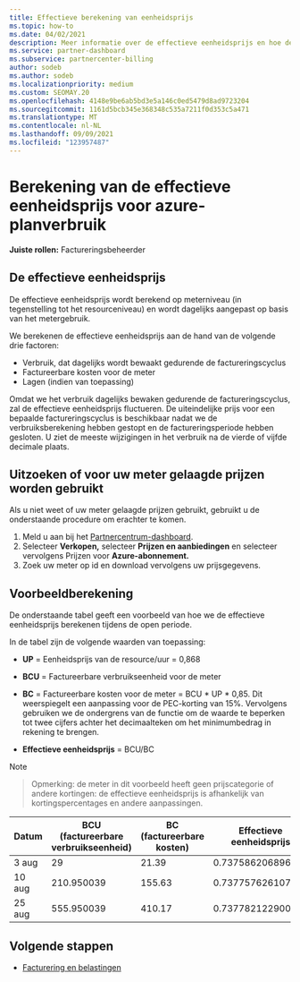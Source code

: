 ```yaml
---
title: Effectieve berekening van eenheidsprijs
ms.topic: how-to
ms.date: 04/02/2021
description: Meer informatie over de effectieve eenheidsprijs en hoe deze wordt berekend. Dit artikel bevat ook een voorbeeldberekening.
ms.service: partner-dashboard
ms.subservice: partnercenter-billing
author: sodeb
ms.author: sodeb
ms.localizationpriority: medium
ms.custom: SEOMAY.20
ms.openlocfilehash: 4148e9be6ab5bd3e5a146c0ed5479d8ad9723204
ms.sourcegitcommit: 1161d5bcb345e368348c535a7211f0d353c5a471
ms.translationtype: MT
ms.contentlocale: nl-NL
ms.lasthandoff: 09/09/2021
ms.locfileid: "123957487"
---
```

# <a name="effective-unit-price-calculation-for-azure-plan-consumption"></a>Berekening van de effectieve eenheidsprijs voor azure-planverbruik

**Juiste rollen:** Factureringsbeheerder

## <a name="the-effective-unit-price"></a>De effectieve eenheidsprijs

De effectieve eenheidsprijs wordt berekend op meterniveau (in tegenstelling tot het resourceniveau) en wordt dagelijks aangepast op basis van het metergebruik.

We berekenen de effectieve eenheidsprijs aan de hand van de volgende drie factoren:

- Verbruik, dat dagelijks wordt bewaakt gedurende de factureringscyclus
- Factureerbare kosten voor de meter
- Lagen (indien van toepassing)

Omdat we het verbruik dagelijks bewaken gedurende de factureringscyclus, zal de effectieve eenheidsprijs fluctueren. De uiteindelijke prijs voor een bepaalde factureringscyclus is beschikbaar nadat we de verbruiksberekening hebben gestopt en de factureringsperiode hebben gesloten. U ziet de meeste wijzigingen in het verbruik na de vierde of vijfde decimale plaats.

## <a name="find-out-whether-your-meter-uses-tiered-pricing"></a>Uitzoeken of voor uw meter gelaagde prijzen worden gebruikt

Als u niet weet of uw meter gelaagde prijzen gebruikt, gebruikt u de onderstaande procedure om erachter te komen. 

1. Meld u aan bij het [Partnercentrum-dashboard](https://partner.microsoft.com/dashboard/).
2. Selecteer **Verkopen,** selecteer **Prijzen en aanbiedingen** en selecteer vervolgens Prijzen voor **Azure-abonnement.**
3. Zoek uw meter op id en download vervolgens uw prijsgegevens. 

## <a name="sample-calculation"></a>Voorbeeldberekening

De onderstaande tabel geeft een voorbeeld van hoe we de effectieve eenheidsprijs berekenen tijdens de open periode.

In de tabel zijn de volgende waarden van toepassing: 

- **UP** = Eenheidsprijs van de resource/uur = 0,868

- **BCU** = Factureerbare verbruikseenheid voor de meter

- **BC** = Factureerbare kosten voor de meter = BCU * UP * 0,85. Dit weerspiegelt een aanpassing voor de PEC-korting van 15%. Vervolgens gebruiken we de ondergrens van de functie om de waarde te beperken tot twee cijfers achter het decimaalteken om het minimumbedrag in rekening te brengen. 

- **Effectieve eenheidsprijs** = BCU/BC

>[!NOTE]

>Opmerking: de meter in dit voorbeeld heeft geen prijscategorie of andere kortingen: de effectieve eenheidsprijs is afhankelijk van kortingspercentages en andere aanpassingen.


| Datum | BCU (factureerbare verbruikseenheid) | BC (factureerbare kosten) | Effectieve eenheidsprijs |
| ------ | ----------- | ----------- | ----------- |  
| 3 aug | 29 | 21.39 | 0.737586206896552 |
| 10 aug | 210.950039 | 155.63 | 0.737757626107858 |
| 25 aug | 555.950039 | 410.17 | 0.737782122900436 |

## <a name="next-steps"></a>Volgende stappen

- [Facturering en belastingen](billing.md)
